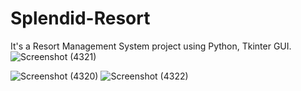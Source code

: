 # Splendid-Resort
It's a Resort Management System project using Python, Tkinter GUI. 
![Screenshot (4321)](https://github.com/user-attachments/assets/fcbb8780-127c-4822-add8-fffd8c07926b)

![Screenshot (4320)](https://github.com/user-attachments/assets/af87c22b-d591-44cd-9130-e232ac9c98f9)
![Screenshot (4322)](https://github.com/user-attachments/assets/719cd678-1fbb-422b-b05e-bab90d732fe3)
